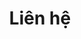 ---
title: "Liên hệ"
description : "this is a meta description"

office:
  title : "Thông tin liên hệ chính thức"
  facebook: "https://www.facebook.com/ishalifevn"
  mobile : "0838361886"
  email : "huedung88@email.com"
  location : "Ấp quảng hoà xã quảng tiến huyện trảng bom tỉnh đồng nai"
  # content : ""

# opennig hour
# opennig_hour:
#   title : "Opening Hours"
#   day_time:
#     - "Monday: 9:00 – 19:00"
#     - "Tuesday: 9:00 – 19:00"
#     - "Wednesday: 9:00 – 19:00"
#     - "Thursday: 9:00 – 19:00"
#     - "Friday: 9:00 – 19:00"
#     - "Saturday: 9:00 – 19:00"
#     - "sunday: 9:00 – 19:00"
    
draft: false
---